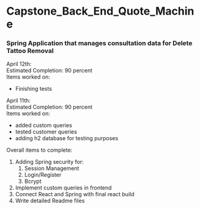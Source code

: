 # Capstone_Back_End_Quote_Machine

### Spring Application that manages consultation data for Delete Tattoo Removal


April 12th:
<br>
Estimated Completion: 90 percent
<br>
Items worked on:
<br>
- Finishing tests


April 11th:
<br>
Estimated Completion: 90 percent
<br>
Items worked on:
    <br>
- added custom queries
- tested customer queries
- adding h2 database for testing purposes

Overall items to complete:
<br>
1. Adding Spring security for:
   1. Session Management
   2. Login/Register
   3. Bcrypt
2. Implement custom queries in frontend
3. Connect React and Spring with final react build
4. Write detailed Readme files
